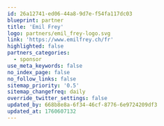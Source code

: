 ```yaml
---
id: 26a12741-ed06-44a8-9d7e-f54fa117dc03
blueprint: partner
title: 'Emil Frey'
logo: partners/emil_frey-logo.svg
link: 'https://www.emilfrey.ch/fr'
highlighted: false
partners_categories:
  - sponsor
use_meta_keywords: false
no_index_page: false
no_follow_links: false
sitemap_priority: '0.5'
sitemap_changefreq: daily
override_twitter_settings: false
updated_by: 668b8e8a-6f34-46cf-8776-6e9724209df3
updated_at: 1760607132
---
```

